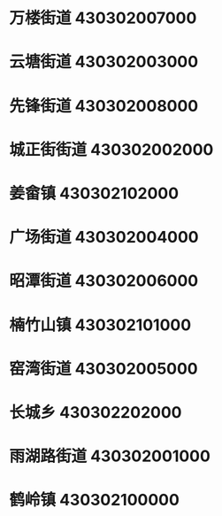 # 万楼街道 430302007000
# 云塘街道 430302003000
# 先锋街道 430302008000
# 城正街街道 430302002000
# 姜畲镇 430302102000
# 广场街道 430302004000
# 昭潭街道 430302006000
# 楠竹山镇 430302101000
# 窑湾街道 430302005000
# 长城乡 430302202000
# 雨湖路街道 430302001000
# 鹤岭镇 430302100000
